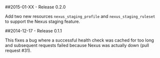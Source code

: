 ##2015-01-XX - Release 0.2.0

Add two new resources `nexus_staging_profile` and `nexus_staging_ruleset` to support the Nexus staging feature.

##2014-12-17 - Release 0.1.1

This fixes a bug where a successful health check was cached for too long and subsequent requests failed because Nexus 
was actually down (pull request #31).
